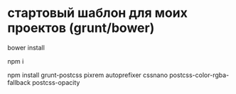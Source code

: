# стартовый шаблон для моих проектов (grunt/bower)

bower install

npm i

npm install grunt-postcss pixrem autoprefixer cssnano postcss-color-rgba-fallback postcss-opacity
